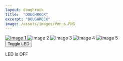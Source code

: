 ```yaml
---
layout: doughrock
title:  "DOUGHROCK"
excerpt: "DOUGHROCK"
image: /assets/images/Venus.PNG
---
```


<div class="center">
    <div class="imgbox" id="image-container">
        <img id="camara1" src="https://dl.dropbox.com/scl/fi/5f09j1aix76rbw5ci2nqh/capture.jpg?rlkey=grfyzmz93k1m1yl7owtx9kcgc&st=ec613gi4&dl=1" alt="Image 1" />
        <img id="camara2" src="https://dl.dropbox.com/scl/fi/gfsafvb07kt4ymeu3fe3p/captureEthernet.jpg?rlkey=e1pl61w40gj3uzkkp0cw6qe6t&st=ezs0fdvr&dl=1" alt="Image 2" />
        <img id="camara3" src="https://dl.dropbox.com/scl/fi/7bgvdfr7uqm0jhf6wnyt5/capture2.jpg?rlkey=vbtm8501gs5ofil646bxh2w5r&st=o8y85ozb&dl=1" alt="Image 3" />
        <img id="camara4" src="https://dl.dropbox.com/scl/fi/xh5ml5to3afne3zyhsnbb/capture3.jpg?rlkey=0d4f26lwyyvx4amyngsvy37d9&st=kla64jwv&dl=1" alt="Image 4" />
        <img id="camara5" src="https://dl.dropbox.com/scl/fi/9ana9eoxf3yob6kopqix6/capture4.jpg?rlkey=joehtgx3n67v48vd525zz9vrn&st=0h5hfxhp&dl=1" alt="Image 5" />
    </div>
    <button id="toggleButton" onclick="toggleLED()">Toggle LED</button>
    <p id="ledStatus">LED is OFF</p>
</div>

<script>
var ledState = false;

function toggleLED() {
    var toggleButton = document.getElementById('toggleButton');
    var ledStatus = document.getElementById('ledStatus');

    if (ledState) {
        // Turn LED off
        ledState = false;
        toggleButton.textContent = "Turn LED On";
        ledStatus.textContent = "LED is OFF";
    } else {
        // Turn LED on
        ledState = true;
        toggleButton.textContent = "Turn LED Off";
        ledStatus.textContent = "LED is ON";
    }
}

function updateImage(imageId, imageUrl) {
    var oldImg = document.getElementById(imageId);
    var newImg = new Image();
    var timestamp = new Date().getTime(); // Add timestamp to prevent caching

    newImg.src = imageUrl + '&t=' + timestamp;
    newImg.alt = oldImg.alt;
    newImg.id = imageId;

    newImg.onload = function() {
        // Replace the old image source only after the new image has successfully loaded
        oldImg.src = newImg.src;
    }

    newImg.onerror = function() {
        console.error("Failed to load image: " + newImg.src);
    }
}

// Update each camara image every 15 seconds
setInterval(function() {
    updateImage('camara1', 'https://dl.dropbox.com/scl/fi/5f09j1aix76rbw5ci2nqh/capture.jpg?rlkey=grfyzmz93k1m1yl7owtx9kcgc&st=ec613gi4&dl=1');
    updateImage('camara2', 'https://dl.dropbox.com/scl/fi/gfsafvb07kt4ymeu3fe3p/captureEthernet.jpg?rlkey=e1pl61w40gj3uzkkp0cw6qe6t&st=ezs0fdvr&dl=1');
    updateImage('camara3', 'https://dl.dropbox.com/scl/fi/7bgvdfr7uqm0jhf6wnyt5/capture2.jpg?rlkey=vbtm8501gs5ofil646bxh2w5r&st=o8y85ozb&dl=1');
    updateImage('camara4', 'https://dl.dropbox.com/scl/fi/xh5ml5to3afne3zyhsnbb/capture3.jpg?rlkey=0d4f26lwyyvx4amyngsvy37d9&st=kla64jwv&dl=1');
    updateImage('camara5', 'https://dl.dropbox.com/scl/fi/9ana9eoxf3yob6kopqix6/capture4.jpg?rlkey=joehtgx3n67v48vd525zz9vrn&st=0h5hfxhp&dl=1');
}, 15000);

function arrangeImages() {
    const imageContainer = document.getElementById('image-container');
    const images = imageContainer.getElementsByTagName('img');
    const totalImages = images.length;

    for (let i = 0; i < totalImages; i++) {
        images[i].style.display = 'inline-block';
        images[i].style.width = '48%';
        images[i].style.margin = '1%';
        images[i].style.verticalAlign = 'top';  // Align images to the top
    }

    imageContainer.style.textAlign = 'center';
    imageContainer.style.display = 'flex';
    imageContainer.style.flexWrap = 'wrap';
    imageContainer.style.justifyContent = 'center';
}

arrangeImages();
</script>
